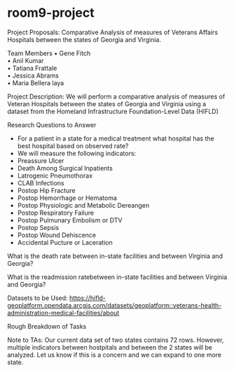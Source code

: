 # room9-project

Project Proposals: Comparative Analysis of measures of Veterans Affairs Hospitals between the states of Georgia and Virginia.

Team Members
•	Gene Fitch	
•	Anil Kumar	
•	Tatiana Frattale	
•	Jessica Abrams	
•	Maria Bellera laya

Project Description: We will perform a comparative analysis of measures of Veteran Hospitals between the states of Georgia and Virginia using a dataset from the Homeland Infrastructure Foundation-Level Data (HIFLD)

Research Questions to Answer

- For a patient in a state for a medical treatment what hospital has the best hospital based on observed rate?
-  We will measure the following indicators:
-  Preassure Ulcer
-  Death Among Surgical Inpatients
-  Latrogenic Pneumothorax
-  CLAB Infections
-  Postop Hip Fracture
-  Postop Hemorrhage or Hematoma
-  Postop Physiologic and Metabolic Dereangen
-  Postop Respiratory Failure
-  Postop Pulmunary Embolism or DTV
-  Postop Sepsis
-  Postop Wound Dehiscence
-  Accidental Pucture or Laceration

What is the death rate between in-state facilities and between Virginia and Georgia?

What is the readmission ratebetween in-state facilities and between Virginia and Georgia?

Datasets to be Used: https://hifld-geoplatform.opendata.arcgis.com/datasets/geoplatform::veterans-health-administration-medical-facilities/about

Rough Breakdown of Tasks

Note to TAs: Our current data set of two states contains 72 rows. However, multiple indicators between hostpitals and between the 2 states will be analyzed. Let us know if this is a concern and we can expand to one more state.

